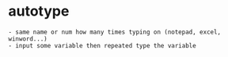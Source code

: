 # autotype
    - same name or num how many times typing on (notepad, excel, winword...)
    - input some variable then repeated type the variable
